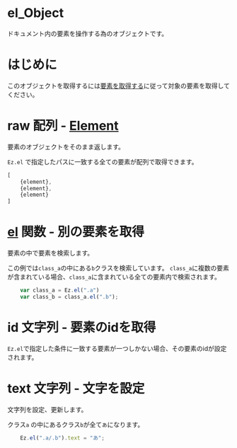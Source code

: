 # el_Object
ドキュメント内の要素を操作する為のオブジェクトです。

# はじめに
このオブジェクトを取得するには[要素を取得する](./el.md)に従って対象の要素を取得してください。

# raw 配列 - [Element](https://developer.mozilla.org/ja/docs/Web/API/Element)
要素のオブジェクトをそのまま返します。

``Ez.el`` で指定したパスに一致する全ての要素が配列で取得できます。

```javascript
[
    {element},
    {element},
    {element}
]
```


# [el](./el.md) 関数 - 別の要素を取得
要素の中で要素を検索します。

この例では``class_a``の中にある``b``クラスを検索しています。
``class_a``に複数の要素が含まれている場合、``class_a``に含まれている全ての要素内で検索されます。
```javascript
    var class_a = Ez.el(".a")
    var class_b = class_a.el(".b");
```

# id 文字列 - 要素のidを取得
``Ez.el``で指定した条件に一致する要素が一つしかない場合、その要素のidが設定されます。


# text 文字列 - 文字を設定
文字列を設定、更新します。

クラス``a`` の中にあるクラス``b``が全て``あ``になります。
```javascript
    Ez.el(".a/.b").text = "あ";
```



